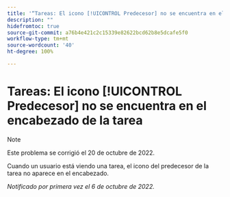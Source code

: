 ```yaml
---
title: '“Tareas: El icono [!UICONTROL Predecesor] no se encuentra en el encabezado de la tarea”'
description: ""
hidefromtoc: true
source-git-commit: a76b4e421c2c15339e82622bcd62b8e5dcafe5f0
workflow-type: tm+mt
source-wordcount: '40'
ht-degree: 100%

---
```



# Tareas: El icono [!UICONTROL Predecesor] no se encuentra en el encabezado de la tarea

>[!NOTE]
>
>Este problema se corrigió el 20 de octubre de 2022.

Cuando un usuario está viendo una tarea, el icono del predecesor de la tarea no aparece en el encabezado.

_Notificado por primera vez el 6 de octubre de 2022._

